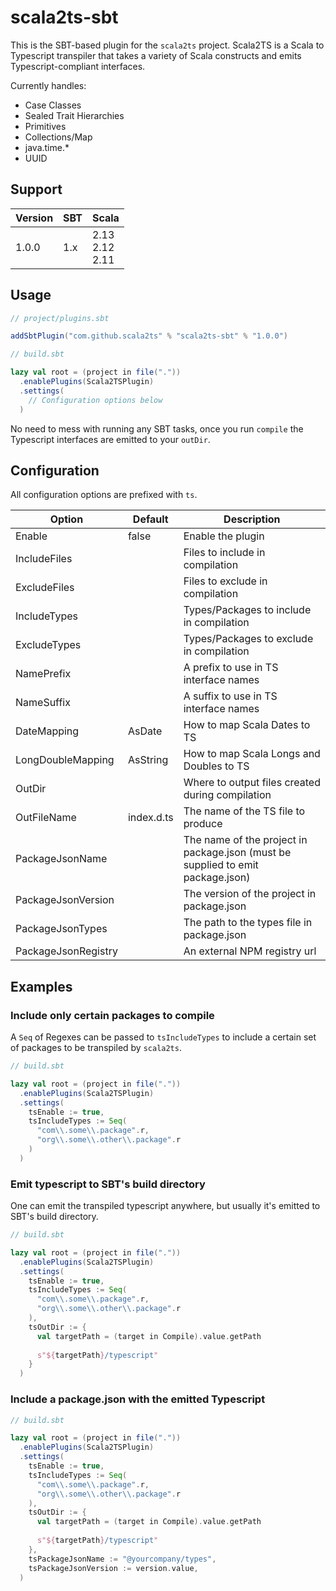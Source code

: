 # scala2ts-sbt

This is the SBT-based plugin for the `scala2ts` project. Scala2TS is a Scala to Typescript transpiler that
takes a variety of Scala constructs and emits Typescript-compliant interfaces.

Currently handles:
* Case Classes
* Sealed Trait Hierarchies
* Primitives
* Collections/Map
* java.time.*
* UUID

## Support

|**Version**|**SBT**|**Scala**|
|---|---|---|
|1.0.0|1.x|2.13<br />2.12<br />2.11|

## Usage

```sbt
// project/plugins.sbt

addSbtPlugin("com.github.scala2ts" % "scala2ts-sbt" % "1.0.0")
```

```sbt
// build.sbt

lazy val root = (project in file("."))
  .enablePlugins(Scala2TSPlugin)
  .settings(
    // Configuration options below
  )
```

No need to mess with running any SBT tasks, once you run `compile` the Typescript interfaces
are emitted to your `outDir`.

## Configuration

All configuration options are prefixed with `ts`.

|**Option**|**Default**|**Description**|
|---|---|---|
|Enable|false|Enable the plugin|
|IncludeFiles| |Files to include in compilation|
|ExcludeFiles| |Files to exclude in compilation|
|IncludeTypes| |Types/Packages to include in compilation| 
|ExcludeTypes| |Types/Packages to exclude in compilation|
|NamePrefix| |A prefix to use in TS interface names|
|NameSuffix| |A suffix to use in TS interface names|
|DateMapping|AsDate|How to map Scala Dates to TS|
|LongDoubleMapping|AsString|How to map Scala Longs and Doubles to TS|
|OutDir| |Where to output files created during compilation|
|OutFileName|index.d.ts|The name of the TS file to produce|
|PackageJsonName| |The name of the project in package.json (must be supplied to emit package.json)|
|PackageJsonVersion| |The version of the project in package.json|
|PackageJsonTypes| |The path to the types file in package.json|
|PackageJsonRegistry| |An external NPM registry url|

## Examples

### Include only certain packages to compile

A `Seq` of Regexes can be passed to `tsIncludeTypes` to include a certain set of packages
to be transpiled by `scala2ts`.

```sbt
// build.sbt

lazy val root = (project in file("."))
  .enablePlugins(Scala2TSPlugin)
  .settings(
    tsEnable := true,
    tsIncludeTypes := Seq(
      "com\\.some\\.package".r,
      "org\\.some\\.other\\.package".r
    )
  )
```

### Emit typescript to SBT's build directory

One can emit the transpiled typescript anywhere, but usually it's emitted to SBT's build directory.

```sbt
// build.sbt

lazy val root = (project in file("."))
  .enablePlugins(Scala2TSPlugin)
  .settings(
    tsEnable := true,
    tsIncludeTypes := Seq(
      "com\\.some\\.package".r,
      "org\\.some\\.other\\.package".r
    ),
    tsOutDir := {
      val targetPath = (target in Compile).value.getPath
    
      s"${targetPath}/typescript"
    } 
  )
```

### Include a package.json with the emitted Typescript

```sbt
// build.sbt

lazy val root = (project in file("."))
  .enablePlugins(Scala2TSPlugin)
  .settings(
    tsEnable := true,
    tsIncludeTypes := Seq(
      "com\\.some\\.package".r,
      "org\\.some\\.other\\.package".r
    ),
    tsOutDir := {
      val targetPath = (target in Compile).value.getPath
    
      s"${targetPath}/typescript"
    },
    tsPackageJsonName := "@yourcompany/types",
    tsPackageJsonVersion := version.value,
  )
```